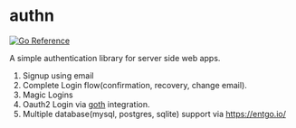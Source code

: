 # authn

[![Go Reference](https://pkg.go.dev/badge/github.com/adnaan/authn.svg)](https://pkg.go.dev/github.com/adnaan/authn)

A simple authentication library for server side web apps.

1. Signup using email
2. Complete Login flow(confirmation, recovery, change email).
3. Magic Logins
4. Oauth2 Login via [goth](https://github.com/markbates/goth) integration.
5. Multiple database(mysql, postgres, sqlite) support via https://entgo.io/